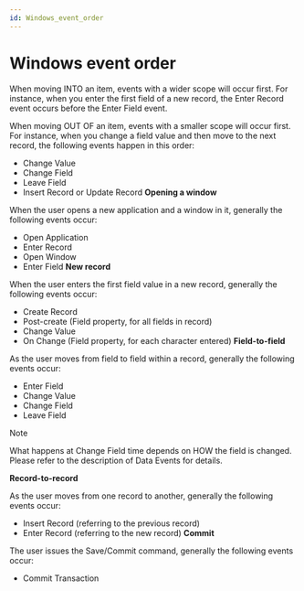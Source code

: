 ```yaml
---
id: Windows_event_order
---
```


# Windows event order

When moving INTO an item, events with a wider scope will occur first. For instance, when you enter the first field of a new record, the Enter Record event occurs before the Enter Field event.

When moving OUT OF an item, events with a smaller scope will occur first. For instance, when you change a field value and then move to the next record, the following events happen in this order:

- Change Value
- Change Field
- Leave Field
- Insert Record or Update Record
**Opening a window**

When the user opens a new application and a window in it, generally the following events occur:

- Open Application
- Enter Record
- Open Window
- Enter Field
**New record**

When the user enters the first field value in a new record, generally the following events occur:

- Create Record
- Post-create (Field property, for all fields in record)
- Change Value
- On Change (Field property, for each character entered)
**Field-to-field**

As the user moves from field to field within a record, generally the following events occur:

- Enter Field
- Change Value
- Change Field
- Leave Field
> [!NOTE]
> What happens at Change Field time depends on HOW the field is changed. Please refer to the description of Data Events for details.

**Record-to-record**

As the user moves from one record to another, generally the following events occur:

- Insert Record (referring to the previous record)
- Enter Record (referring to the new record)
**Commit**

The user issues the Save/Commit command, generally the following events occur:

- Commit Transaction